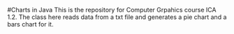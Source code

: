 #Charts in Java
This is the repository for Computer Grpahics course ICA 1.2.
The class here reads data from a txt file and generates a pie chart and a bars chart for it.